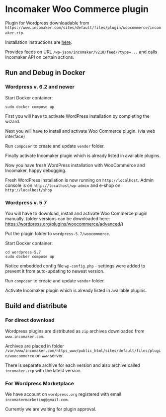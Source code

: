 # Incomaker Woo Commerce plugin

Plugin for Wordpress downloadable from `https://www.incomaker.com/sites/default/files/plugin/woocommerce/incomaker.zip`.

Installation instructions are [here](https://support.incomaker.com/en/hc/2628921009/7/woocommerce).

Provides feeds on URL `/wp-json/incomaker/v210/feed/?type=...` and calls Incomaker API on certain actions.

## Run and Debug in Docker

### Wordpress v. 6.2 and newer

Start Docker container:

    sudo docker compose up

First you will have to activate WordPress installation by completing the wizard.

Next you will have to install and activate Woo Commerce plugin. (via web interface)

Run `composer` to create and update `vendor` folder.

Finally activate Incomaker plugin which is already listed in available plugins.

Now you have fresh WordPress installation with WooCommerce and Incomaker, happy debugging.

Fresh WordPress installation is now running on `http://localhost`. Admin console is on `http://localhost/wp-admin` 
and e-shop on `http://localhost/shop` 

### Wordpress v. 5.7

You will have to download, install and activate Woo Commerce plugin manually.
(older versions can be downloaded here: https://wordpress.org/plugins/woocommerce/advanced/)

Put the plugin folder to `wordpress-5.7/woocommerce`.

Start Docker container:

    cd wordpress-5.7
    sudo docker compose up

Notice embedded config file `wp-config.php` - settings were added to prevent it from auto-updating to newest version.

Run `composer` to create and update `vendor` folder.

Activate Incomaker plugin which is already listed in available plugins.

## Build and distribute

### For direct download

Wordpress plugins are distributed as `zip` archives downloaded from `www.incomaker.com`.

Archives are placed in folder `/var/www/incomaker.com/https_www/public_html/sites/default/files/plugin/woocommerce` on `www` server.

There is separate archive for each version and also archive called `incomaker.zip` with the latest version. 

### For Wordpress Marketplace

We have account on `wordpress.org` registered with email `incomakermarketing@gmail.com`.

Currently we are waiting for plugin approval.
